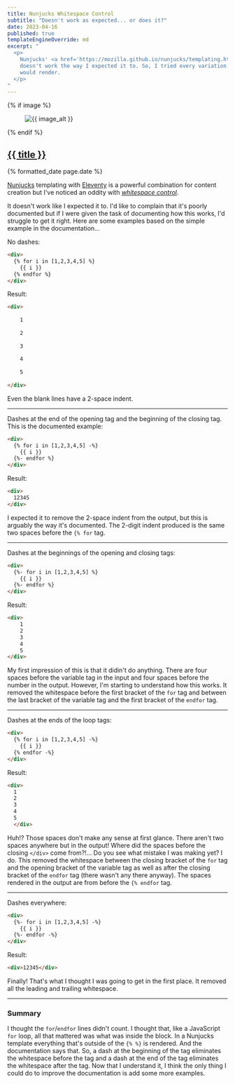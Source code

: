 ```yaml
---
title: Nunjucks Whitespace Control
subtitle: "Doesn't work as expected... or does it?"
date: 2023-04-16
published: true
templateEngineOverride: md
excerpt: "
  <p>
    Nunjucks' <a href='https://mozilla.github.io/nunjucks/templating.html#whitespace-control'>Whitespace Control</a>
    doesn't work the way I expected it to. So, I tried every variation of the syntax I could think of to see how it
    would render.
  </p>
"
---
```

{% if image %}
    <figure class="post__image">
        <img src="{{ image }}" alt="{{ image_alt }}">
    </figure>
{% endif %}

<h2 class="post__title"><a href="{{ page.url }}">{{ title }}</a></h2>
<div class="post__date">{% formatted_date page.date %}</div>

[Nunjucks](https://mozilla.github.io/nunjucks/) templating with
[Eleventy](https://www.11ty.dev/) is a powerful combination for content
creation but I've noticed an oddity with
<em>[whitespace control](https://mozilla.github.io/nunjucks/templating.html#whitespace-control)</em>.

It doesn't work like I expected it to. I'd like to complain that it's poorly
documented but if I were given the task of documenting how this works, I'd
struggle to get it right. Here are some examples based on the simple example in
the documentation...

No dashes:
```html
<div>
  {% for i in [1,2,3,4,5] %}
    {{ i }}
  {% endfor %}
</div>
```
Result:
```html
<div>
  
    1
  
    2
  
    3
  
    4
  
    5
  
</div>
```
Even the blank lines have a 2-space indent.

-----

Dashes at the end of the opening tag and the beginning of the closing tag. This is the documented example:
```html
<div>
  {% for i in [1,2,3,4,5] -%}
    {{ i }}
  {%- endfor %}
</div>
```
Result:
```html
<div>
  12345
</div>
```
I expected it to remove the 2-space indent from the output, but this is arguably the way it's documented. The 2-digit indent produced is the same two spaces before the `{% for` tag.

-----

Dashes at the beginnings of the opening and closing tags:
```html
<div>
  {%- for i in [1,2,3,4,5] %}
    {{ i }}
  {%- endfor %}
</div>
```
Result:
```html
<div>
    1
    2
    3
    4
    5
</div>
```
My first impression of this is that it didin't do anything. There are four spaces before the variable tag in the input and four spaces before the number in the output. However, I'm starting to understand how this works. It removed the whitespace before the first bracket of the `for` tag and between the last bracket of the variable tag and the first bracket of the `endfor` tag.

-----

Dashes at the ends of the loop tags:
```html
<div>
  {% for i in [1,2,3,4,5] -%}
    {{ i }}
  {% endfor -%}
</div>
```
Result:
```html
<div>
  1
  2
  3
  4
  5
  </div>
```
Huh!? Those spaces don't make any sense at first glance. There aren't two spaces anywhere but in the output! Where did the spaces before the closing `</div>` come from?!... Do you see what mistake I was making yet? I do. This removed the whitespace between the closing bracket of the `for` tag and the opening bracket of the variable tag as well as after the closing bracket of the `endfor` tag (there wasn't any there anyway). The spaces rendered in the output are from before the `{% endfor` tag.

-----

Dashes everywhere:
```html
<div>
  {%- for i in [1,2,3,4,5] -%}
    {{ i }}
  {%- endfor -%}
</div>
```
Result:
```html
<div>12345</div>
```
Finally! That's what I thought I was going to get in the first place. It removed all the leading and trailing whitespace.

-----

### Summary

I thought the `for`/`endfor` lines didn't count. I thought that, like a JavaScript `for` loop, all that mattered was what was inside the block. In a Nunjucks template everything that's outside of the `{% %}` is rendered. And the documentation says that. So, a dash at the beginning of the tag eliminates the whitespace before the tag and a dash at the end of the tag eliminates the whitespace after the tag. Now that I understand it, I think the only thing I could do to improve the documentation is add some more examples.